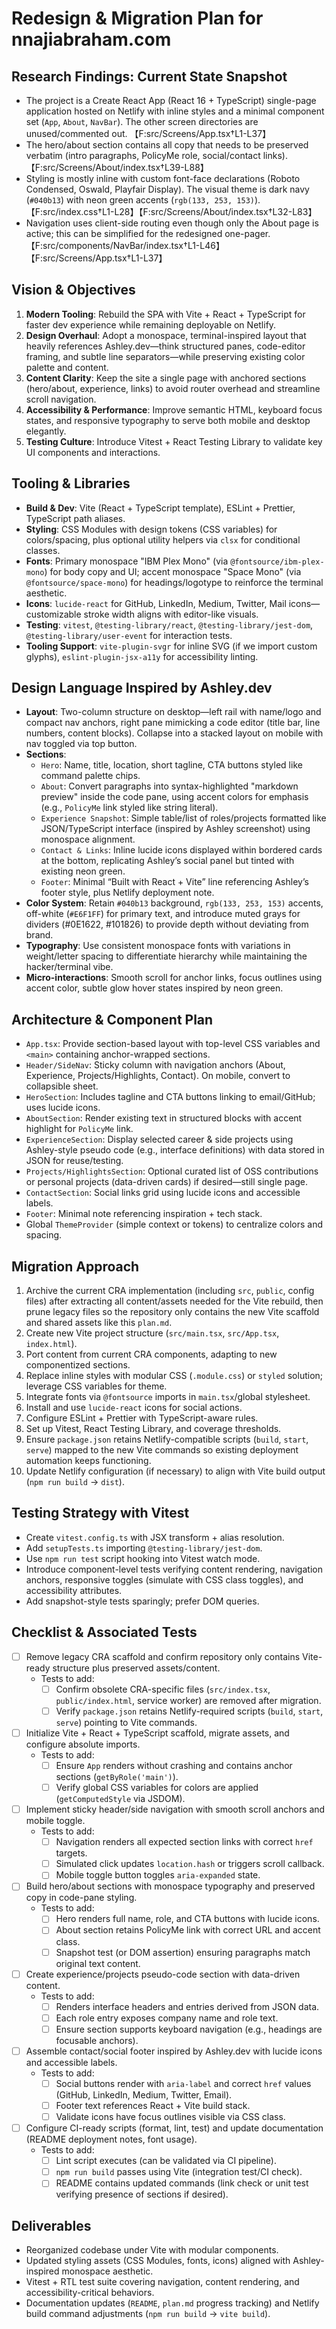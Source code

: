 # Redesign & Migration Plan for nnajiabraham.com

## Research Findings: Current State Snapshot
- The project is a Create React App (React 16 + TypeScript) single-page application hosted on Netlify with inline styles and a minimal component set (`App`, `About`, `NavBar`). The other screen directories are unused/commented out. 【F:src/Screens/App.tsx†L1-L37】
- The hero/about section contains all copy that needs to be preserved verbatim (intro paragraphs, PolicyMe role, social/contact links). 【F:src/Screens/About/index.tsx†L39-L88】
- Styling is mostly inline with custom font-face declarations (Roboto Condensed, Oswald, Playfair Display). The visual theme is dark navy (`#040b13`) with neon green accents (`rgb(133, 253, 153)`). 【F:src/index.css†L1-L28】【F:src/Screens/About/index.tsx†L32-L83】
- Navigation uses client-side routing even though only the About page is active; this can be simplified for the redesigned one-pager. 【F:src/components/NavBar/index.tsx†L1-L46】【F:src/Screens/App.tsx†L1-L37】

## Vision & Objectives
1. **Modern Tooling**: Rebuild the SPA with Vite + React + TypeScript for faster dev experience while remaining deployable on Netlify.
2. **Design Overhaul**: Adopt a monospace, terminal-inspired layout that heavily references Ashley.dev—think structured panes, code-editor framing, and subtle line separators—while preserving existing color palette and content.
3. **Content Clarity**: Keep the site a single page with anchored sections (hero/about, experience, links) to avoid router overhead and streamline scroll navigation.
4. **Accessibility & Performance**: Improve semantic HTML, keyboard focus states, and responsive typography to serve both mobile and desktop elegantly.
5. **Testing Culture**: Introduce Vitest + React Testing Library to validate key UI components and interactions.

## Tooling & Libraries
- **Build & Dev**: Vite (React + TypeScript template), ESLint + Prettier, TypeScript path aliases.
- **Styling**: CSS Modules with design tokens (CSS variables) for colors/spacing, plus optional utility helpers via `clsx` for conditional classes.
- **Fonts**: Primary monospace "IBM Plex Mono" (via `@fontsource/ibm-plex-mono`) for body copy and UI; accent monospace "Space Mono" (via `@fontsource/space-mono`) for headings/logotype to reinforce the terminal aesthetic.
- **Icons**: `lucide-react` for GitHub, LinkedIn, Medium, Twitter, Mail icons—customizable stroke width aligns with editor-like visuals.
- **Testing**: `vitest`, `@testing-library/react`, `@testing-library/jest-dom`, `@testing-library/user-event` for interaction tests.
- **Tooling Support**: `vite-plugin-svgr` for inline SVG (if we import custom glyphs), `eslint-plugin-jsx-a11y` for accessibility linting.

## Design Language Inspired by Ashley.dev
- **Layout**: Two-column structure on desktop—left rail with name/logo and compact nav anchors, right pane mimicking a code editor (title bar, line numbers, content blocks). Collapse into a stacked layout on mobile with nav toggled via top button.
- **Sections**:
  - `Hero`: Name, title, location, short tagline, CTA buttons styled like command palette chips.
  - `About`: Convert paragraphs into syntax-highlighted "markdown preview" inside the code pane, using accent colors for emphasis (e.g., `PolicyMe` link styled like string literal).
  - `Experience Snapshot`: Simple table/list of roles/projects formatted like JSON/TypeScript interface (inspired by Ashley screenshot) using monospace alignment.
  - `Contact & Links`: Inline lucide icons displayed within bordered cards at the bottom, replicating Ashley’s social panel but tinted with existing neon green.
  - `Footer`: Minimal “Built with React + Vite” line referencing Ashley’s footer style, plus Netlify deployment note.
- **Color System**: Retain `#040b13` background, `rgb(133, 253, 153)` accents, off-white (`#E6F1FF`) for primary text, and introduce muted grays for dividers (#0E1622, #101826) to provide depth without deviating from brand.
- **Typography**: Use consistent monospace fonts with variations in weight/letter spacing to differentiate hierarchy while maintaining the hacker/terminal vibe.
- **Micro-interactions**: Smooth scroll for anchor links, focus outlines using accent color, subtle glow hover states inspired by neon green.

## Architecture & Component Plan
- `App.tsx`: Provide section-based layout with top-level CSS variables and `<main>` containing anchor-wrapped sections.
- `Header/SideNav`: Sticky column with navigation anchors (About, Experience, Projects/Highlights, Contact). On mobile, convert to collapsible sheet.
- `HeroSection`: Includes tagline and CTA buttons linking to email/GitHub; uses lucide icons.
- `AboutSection`: Render existing text in structured blocks with accent highlight for `PolicyMe` link.
- `ExperienceSection`: Display selected career & side projects using Ashley-style pseudo code (e.g., interface definitions) with data stored in JSON for reuse/testing.
- `Projects/HighlightsSection`: Optional curated list of OSS contributions or personal projects (data-driven cards) if desired—still single page.
- `ContactSection`: Social links grid using lucide icons and accessible labels.
- `Footer`: Minimal note referencing inspiration + tech stack.
- Global `ThemeProvider` (simple context or tokens) to centralize colors and spacing.

## Migration Approach
1. Archive the current CRA implementation (including `src`, `public`, config files) after extracting all content/assets needed for the Vite rebuild, then prune legacy files so the repository only contains the new Vite scaffold and shared assets like this `plan.md`.
2. Create new Vite project structure (`src/main.tsx`, `src/App.tsx`, `index.html`).
3. Port content from current CRA components, adapting to new componentized sections.
4. Replace inline styles with modular CSS (`.module.css`) or `styled` solution; leverage CSS variables for theme.
5. Integrate fonts via `@fontsource` imports in `main.tsx`/global stylesheet.
6. Install and use `lucide-react` icons for social actions.
7. Configure ESLint + Prettier with TypeScript-aware rules.
8. Set up Vitest, React Testing Library, and coverage thresholds.
9. Ensure `package.json` retains Netlify-compatible scripts (`build`, `start`, `serve`) mapped to the new Vite commands so existing deployment automation keeps functioning.
10. Update Netlify configuration (if necessary) to align with Vite build output (`npm run build` -> `dist`).

## Testing Strategy with Vitest
- Create `vitest.config.ts` with JSX transform + alias resolution.
- Add `setupTests.ts` importing `@testing-library/jest-dom`.
- Use `npm run test` script hooking into Vitest watch mode.
- Introduce component-level tests verifying content rendering, navigation anchors, responsive toggles (simulate with CSS class toggles), and accessibility attributes.
- Add snapshot-style tests sparingly; prefer DOM queries.

## Checklist & Associated Tests
- [ ] Remove legacy CRA scaffold and confirm repository only contains Vite-ready structure plus preserved assets/content.
  - Tests to add:
    - [ ] Confirm obsolete CRA-specific files (`src/index.tsx`, `public/index.html`, service worker) are removed after migration.
    - [ ] Verify `package.json` retains Netlify-required scripts (`build`, `start`, `serve`) pointing to Vite commands.
- [ ] Initialize Vite + React + TypeScript scaffold, migrate assets, and configure absolute imports.
  - Tests to add:
    - [ ] Ensure `App` renders without crashing and contains anchor sections (`getByRole('main')`).
    - [ ] Verify global CSS variables for colors are applied (`getComputedStyle` via JSDOM). 
- [ ] Implement sticky header/side navigation with smooth scroll anchors and mobile toggle.
  - Tests to add:
    - [ ] Navigation renders all expected section links with correct `href` targets.
    - [ ] Simulated click updates `location.hash` or triggers scroll callback.
    - [ ] Mobile toggle button toggles `aria-expanded` state.
- [ ] Build hero/about sections with monospace typography and preserved copy in code-pane styling.
  - Tests to add:
    - [ ] Hero renders full name, role, and CTA buttons with lucide icons.
    - [ ] About section retains PolicyMe link with correct URL and accent class.
    - [ ] Snapshot test (or DOM assertion) ensuring paragraphs match original text content.
- [ ] Create experience/projects pseudo-code section with data-driven content.
  - Tests to add:
    - [ ] Renders interface headers and entries derived from JSON data.
    - [ ] Each role entry exposes company name and role text.
    - [ ] Ensure section supports keyboard navigation (e.g., headings are focusable anchors).
- [ ] Assemble contact/social footer inspired by Ashley.dev with lucide icons and accessible labels.
  - Tests to add:
    - [ ] Social buttons render with `aria-label` and correct `href` values (GitHub, LinkedIn, Medium, Twitter, Email).
    - [ ] Footer text references React + Vite build stack.
    - [ ] Validate icons have focus outlines visible via CSS class.
- [ ] Configure CI-ready scripts (format, lint, test) and update documentation (README deployment notes, font usage).
  - Tests to add:
    - [ ] Lint script executes (can be validated via CI pipeline).
    - [ ] `npm run build` passes using Vite (integration test/CI check).
    - [ ] README contains updated commands (link check or unit test verifying presence of sections if desired).

## Deliverables
- Reorganized codebase under Vite with modular components.
- Updated styling assets (CSS Modules, fonts, icons) aligned with Ashley-inspired monospace aesthetic.
- Vitest + RTL test suite covering navigation, content rendering, and accessibility-critical behaviors.
- Documentation updates (`README`, `plan.md` progress tracking) and Netlify build command adjustments (`npm run build` -> `vite build`).

